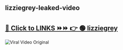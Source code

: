 
 ## lizziegrey-leaked-video 

# <h2><a href="https://clipsfans.com/lizziegrey&ref=git">🔗 Click to LINKS ⏩⏩ 👉 🟢 lizziegrey </a></h2>

<a href="https://clipsfans.com/lizziegrey&ref=git" rel="nofollow" data-target="animated-image.originalLink"><img src="https://i.ibb.co.com/xMMVF88/686577567.gif" alt="Viral Video Original" style="max-width: 100%; display: inline-block;" data-target="animated-image.originalImage"></a>
